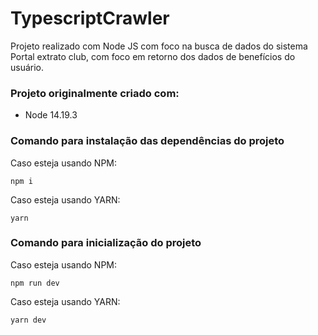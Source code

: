 # TypescriptCrawler

 Projeto realizado com Node JS com foco na busca de dados do sistema Portal extrato club, com foco em retorno dos dados de benefícios do usuário.

### Projeto originalmente criado com:
- Node 14.19.3

### Comando para instalação das dependências do projeto

Caso esteja usando NPM: 
    
    npm i
    
Caso esteja usando YARN: 
    
    yarn

### Comando para inicialização do projeto

Caso esteja usando NPM: 

    npm run dev

Caso esteja usando YARN:

    yarn dev
